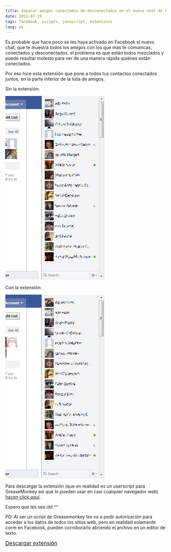 ```yaml
---
title: Separar amigos conectados de desconectados en el nuevo chat de Facebook
date: 2011-07-19
tags: facebook, scripts, javascript, extensions
lang: es
---
```


Es probable que hace poco se les haya activado en Facebook el nuevo chat, que te muestra todos los amigos con los que más te comunicas, conectados y desconectados, el problema es que están todos mezclados y puede resultar molesto para ver de una manera rápida quiénes están conectados.

Por eso hice esta extensión que pone a todos tus contactos conectados juntos, en la parte inferior de la lista de amigos.

Sin la extensión:

![center](/uploads/2011/07/antes.png)

Con la extensión:

![center](/uploads/2011/07/despues1.png)

Para descargar la extensión (que en realidad es un userscript para GreaseMonkey así que lo pueden usar en casi cualquier navegador web) <a title="Descargar Facebook Chat Orderer" href="http://dl.dropbox.com/u/3682061/Internet/ZequezBlog/FBChatOrderer.user.js">hacen click aquí</a>.

Espero que les sea útil ^^

<div>PD: Al ser un script de Greasemonkey les va a pedir autorización para acceder a los datos de todos los sitios web, pero en realidad solamente corre en Facebook, pueden corroborarlo abriendo el archivo en un editor de texto.</div>

<big><a title="Descargar Facebook Chat Orderer (soy re original con los nombres de las extensiones)" href="http://dl.dropbox.com/u/3682061/Internet/ZequezBlog/FBChatOrderer.user.js">Descargar extensión</a></big>

